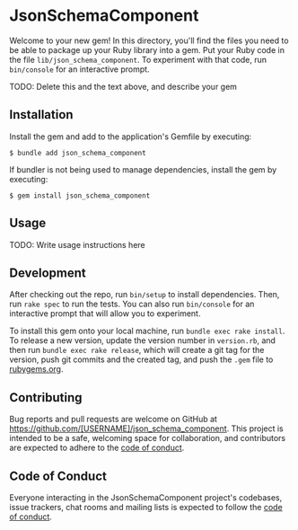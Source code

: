 # JsonSchemaComponent

Welcome to your new gem! In this directory, you'll find the files you need to be able to package up your Ruby library into a gem. Put your Ruby code in the file `lib/json_schema_component`. To experiment with that code, run `bin/console` for an interactive prompt.

TODO: Delete this and the text above, and describe your gem

## Installation

Install the gem and add to the application's Gemfile by executing:

    $ bundle add json_schema_component

If bundler is not being used to manage dependencies, install the gem by executing:

    $ gem install json_schema_component

## Usage

TODO: Write usage instructions here

## Development

After checking out the repo, run `bin/setup` to install dependencies. Then, run `rake spec` to run the tests. You can also run `bin/console` for an interactive prompt that will allow you to experiment.

To install this gem onto your local machine, run `bundle exec rake install`. To release a new version, update the version number in `version.rb`, and then run `bundle exec rake release`, which will create a git tag for the version, push git commits and the created tag, and push the `.gem` file to [rubygems.org](https://rubygems.org).

## Contributing

Bug reports and pull requests are welcome on GitHub at https://github.com/[USERNAME]/json_schema_component. This project is intended to be a safe, welcoming space for collaboration, and contributors are expected to adhere to the [code of conduct](https://github.com/[USERNAME]/json_schema_component/blob/main/CODE_OF_CONDUCT.md).

## Code of Conduct

Everyone interacting in the JsonSchemaComponent project's codebases, issue trackers, chat rooms and mailing lists is expected to follow the [code of conduct](https://github.com/[USERNAME]/json_schema_component/blob/main/CODE_OF_CONDUCT.md).
